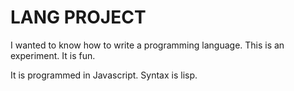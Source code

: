 
# LANG PROJECT

I wanted to know how to write a programming language. 
This is an experiment.
It is fun.

It is programmed in Javascript. Syntax is lisp.

